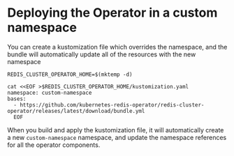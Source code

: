 # Deploying the Operator in a custom namespace

You can create a kustomization file which overrides the namespace, 
and the bundle will automatically update all of the resources with the new namespace

```shell
REDIS_CLUSTER_OPERATOR_HOME=$(mktemp -d)

cat <<EOF >$REDIS_CLUSTER_OPERATOR_HOME/kustomization.yaml
namespace: custom-namespace
bases:
  - https://github.com/kubernetes-redis-operator/redis-cluster-operator/releases/latest/download/bundle.yml
  EOF
```

When you build and apply the kustomization file, it will automatically create a new `custom-namespace` namespace, 
and update the namespace references for all the operator components.
